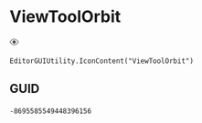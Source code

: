 # ViewToolOrbit
![](/img/ViewToolOrbit.png)

``` CSharp
EditorGUIUtility.IconContent("ViewToolOrbit")
```
## GUID
```
-8695585549448396156
```
